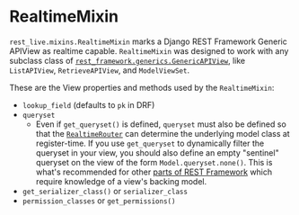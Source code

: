 # RealtimeMixin

`rest_live.mixins.RealtimeMixin` marks a Django REST Framework
Generic APIView as realtime capable. `RealtimeMixin` was designed to work with any subclass class of
[`rest_framework.generics.GenericAPIView`](https://www.django-rest-framework.org/api-guide/generic-views/#genericapiview),
like `ListAPIView`, `RetrieveAPIView`, and `ModelViewSet`.

These are the View properties and methods used by the `RealtimeMixin`:

- `lookup_field` (defaults to `pk` in DRF)
- `queryset`
    * Even if `get_queryset()` is defined, `queryset` must
    also be defined so that the [`RealtimeRouter`](router.md)
    can determine the underlying model class at register-time.
    If you use `get_queryset` to dynamically filter the queryset
    in your view, you should also define an empty "sentinel" queryset
    on the view of the form `Model.queryset.none()`. This is
    what's recommended for other [parts of REST Framework](https://www.django-rest-framework.org/api-guide/permissions/#using-with-views-that-do-not-include-a-queryset-attribute)
    which require knowledge of a view's backing model.
- `get_serializer_class()` or `serializer_class`
- `permission_classes` or `get_permissions()`
